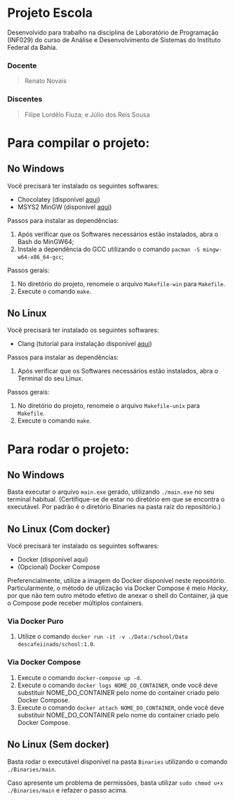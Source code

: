 # Projeto Escola

Desenvolvido para trabalho na disciplina de Laboratório de Programação (INF029) do curso de Análise e Desenvolvimento de Sistemas do Instituto Federal da Bahia.

### Docente
> Renato Novais

### Discentes

> Filipe Lordêlo Fiuza; e
> Júlio dos Reis Sousa

# Para compilar o projeto:
## No Windows

Você precisará ter instalado os seguintes softwares:
- Chocolatey (disponível [aqui](https://chocolatey.org/install))
- MSYS2 MinGW (disponível [aqui](https://www.msys2.org))

Passos para instalar as dependências:

1. Após verificar que os Softwares necessários estão instalados, abra o Bash do MinGW64;
2. Instale a dependência do GCC utilizando o comando `pacman -S mingw-w64-x86_64-gcc`;

Passos gerais:

1. No diretório do projeto, renomeie o arquivo `Makefile-win` para `Makefile`.
2. Execute o comando `make`.

## No Linux

Você precisará ter instalado os seguintes softwares:
- Clang (tutorial para instalação disponível [aqui](https://www.edivaldobrito.com.br/como-instalar-a-ultima-versao-do-clang-no-ubuntu-e-derivados/))

Passos para instalar as dependências:

1. Após verificar que os Softwares necessários estão instalados, abra o Terminal do seu Linux.

Passos gerais:

1. No diretório do projeto, renomeie o arquivo `Makefile-unix` para `Makefile`.
2. Execute o comando `make`.

# Para rodar o projeto:
## No Windows
Basta executar o arquivo `main.exe` gerado, utilizando `./main.exe` no seu terminal habitual. (Certifique-se de estar no diretório em que se encontra o executável. Por padrão é o diretório Binaries na pasta raíz do repositório.)

## No Linux (Com docker)
Você precisará ter instalado os seguintes softwares:

- Docker (disponível aqui)
- (Opcional) Docker Compose

Preferencialmente, utilize a imagem do Docker disponível neste repositório. Particularmente, o método de utilização via Docker Compose é meio _Hacky_, por que não tem outro método efetivo de anexar o shell do Container, já que o Compose pode receber múltiplos containers. 

### Via Docker Puro

1. Utilize o comando `docker run -it -v ./Data:/school/Data descafeiinado/school:1.0`.

### Via Docker Compose

1. Execute o comando `docker-compose up -d`.
2. Execute o comando `docker logs NOME_DO_CONTAINER`, onde você deve substituir NOME_DO_CONTAINER pelo nome do container criado pelo Docker Compose.
3. Execute o comando `docker attach NOME_DO_CONTAINER`, onde você deve substituir NOME_DO_CONTAINER pelo nome do container criado pelo Docker Compose.

## No Linux (Sem docker)
Basta rodar o executável disponível na pasta `Binaries` utilizando o comando `./Binaries/main`.

Caso apresente um problema de permissões, basta utilizar `sudo chmod u+x ./Binaries/main` e refazer o passo acima.